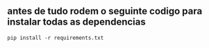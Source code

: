 ## antes de tudo rodem o seguinte codigo para instalar todas as dependencias
~~~
pip install -r requirements.txt
~~~
